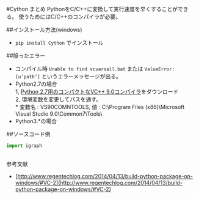 #Cython まとめ
PythonをC/C++に変換して実行速度を早くすることができる。
使うためにはC/C++のコンパイラが必要。

##インストール方法(windows)
* `pip install Cython` でインストール

##陥ったエラー
* コンパイル時 `Unable to find vcvarsall.bat` または `ValueError: [u’path’]` というエラーメッセージが出る。
 * Python2.7の場合  
1, [Python 2.7用のコンパクトなVC++ 9.0コンパイラ](https://www.microsoft.com/en-us/download/details.aspx?id=44266)をダウンロード  
2, 環境変数を変更してパスを通す。  
       * 変数名 : VS90COMNTOOLS, 値 : C:\Program Files (x86)\Microsoft Visual Studio 9.0\Common7\Tools\
  * Python3.*の場合

##ソースコード例
```py
import igraph
```

##
参考文献
* [http://www.regentechlog.com/2014/04/13/build-python-package-on-windows/#VC-2](http://www.regentechlog.com/2014/04/13/build-python-package-on-windows/#VC-2)
